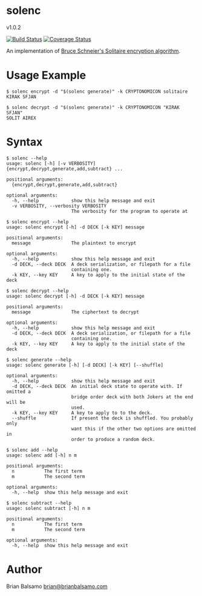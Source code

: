 # solenc

v1.0.2

[![Build Status](https://travis-ci.org/bnbalsamo/solenc.svg?branch=master)](https://travis-ci.org/bnbalsamo/solenc) [![Coverage Status](https://coveralls.io/repos/github/bnbalsamo/solenc/badge.svg?branch=master)](https://coveralls.io/github/bnbalsamo/solenc?branch=master)

An implementation of [Bruce Schneier's Solitaire encryption algorithm](https://www.schneier.com/academic/solitaire/). 


# Usage Example
```
$ solenc encrypt -d "$(solenc generate)" -k CRYPTONOMICON solitaire
KIRAK SFJAN
```

```
$ solenc decrypt -d "$(solenc generate)" -k CRYPTONOMICON "KIRAK SFJAN"
SOLIT AIREX
```

# Syntax
```
$ solenc --help
usage: solenc [-h] [-v VERBOSITY] {encrypt,decrypt,generate,add,subtract} ...

positional arguments:
  {encrypt,decrypt,generate,add,subtract}

optional arguments:
  -h, --help            show this help message and exit
  -v VERBOSITY, --verbosity VERBOSITY
                        The verbosity for the program to operate at
```

```
$ solenc encrypt --help
usage: solenc encrypt [-h] -d DECK [-k KEY] message

positional arguments:
  message               The plaintext to encrypt

optional arguments:
  -h, --help            show this help message and exit
  -d DECK, --deck DECK  A deck serialization, or filepath for a file
                        containing one.
  -k KEY, --key KEY     A key to apply to the initial state of the deck
```

```
$ solenc decrypt --help
usage: solenc decrypt [-h] -d DECK [-k KEY] message

positional arguments:
  message               The ciphertext to decrypt

optional arguments:
  -h, --help            show this help message and exit
  -d DECK, --deck DECK  A deck serialization, or filepath for a file
                        containing one.
  -k KEY, --key KEY     A key to apply to the initial state of the deck
```

```
$ solenc generate --help
usage: solenc generate [-h] [-d DECK] [-k KEY] [--shuffle]

optional arguments:
  -h, --help            show this help message and exit
  -d DECK, --deck DECK  An initial deck state to operate with. If omitted a
                        bridge order deck with both Jokers at the end will be
                        used.
  -k KEY, --key KEY     A key to apply to to the deck.
  --shuffle             If present the deck is shuffled. You probably only
                        want this if the other two options are omitted in
                        order to produce a random deck.
```

```
$ solenc add --help
usage: solenc add [-h] n m

positional arguments:
  n           The first term
  m           The second term

optional arguments:
  -h, --help  show this help message and exit
```

```
$ solenc subtract --help
usage: solenc subtract [-h] n m

positional arguments:
  n           The first term
  m           The second term

optional arguments:
  -h, --help  show this help message and exit
```

# Author
Brian Balsamo <brian@brianbalsamo.com>
